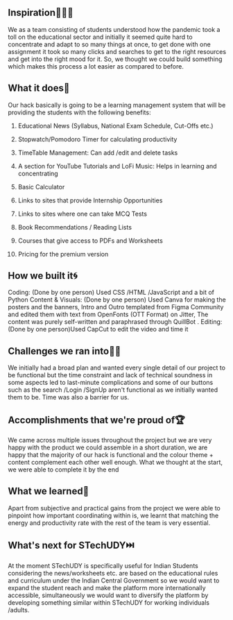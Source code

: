 ## Inspiration👨🏻‍💻

We as a team consisting of students understood how the pandemic took a toll on the educational sector and initially it seemed quite hard to concentrate and adapt to so many things at once, to get done with one assignment it took so many clicks and searches to get to the right resources and get into the right mood for it. So, we thought we could build something which makes this process a lot easier as compared to before.


## What it does🔖

Our hack basically is going to be a learning management system that will be providing the students with the following benefits: 

1. Educational News (Syllabus, National Exam Schedule, Cut-Offs etc.) 

2. Stopwatch/Pomodoro Timer for calculating productivity 

3. TimeTable Management: Can add /edit and delete tasks 

4. A section for YouTube Tutorials and LoFi Music: Helps in learning and concentrating 

5. Basic Calculator 

6. Links to sites that provide Internship Opportunities 

7. Links to sites where one can take MCQ Tests 

8. Book Recommendations / Reading Lists 

9. Courses that give access to PDFs and Worksheets 

10. Pricing for the premium version 


## How we built it🌀

Coding: (Done by one person) Used CSS /HTML /JavaScript and a bit of Python Content & Visuals: (Done by one person) Used Canva for making the posters and the banners, Intro and Outro templated from Figma Community and edited them with text from OpenFonts (OTT Format) on Jitter, The content was purely self-written and paraphrased through QuillBot . Editing: (Done by one person)Used CapCut to edit the video and time it


## Challenges we ran into🏃🏻

We initially had a broad plan and wanted every single detail of our project to be functional but the time constraint and lack of technical soundness in some aspects led to last-minute complications and some of our buttons such as the search /Login /SignUp aren't functional as we initially wanted them to be. Time was also a barrier for us.


## Accomplishments that we're proud of🏆

We came across multiple issues throughout the project but we are very happy with the product we could assemble in a short duration, we are happy that the majority of our hack is functional and the colour theme + content complement each other well enough. What we thought at the start, we were able to complete it by the end


## What we learned🧾

Apart from subjective and practical gains from the project we were able to pinpoint how important coordinating within is, we learnt that matching the energy and productivity rate with the rest of the team is very essential.


## What's next for STechUDY⏭️

At the moment STechUDY is specifically useful for Indian Students considering the news/worksheets etc. are based on the educational rules and curriculum under the Indian Central Government so we would want to expand the student reach and make the platform more internationally accessible, simultaneously we would want to diversify the platform by developing something similar within STechUDY for working individuals /adults.

